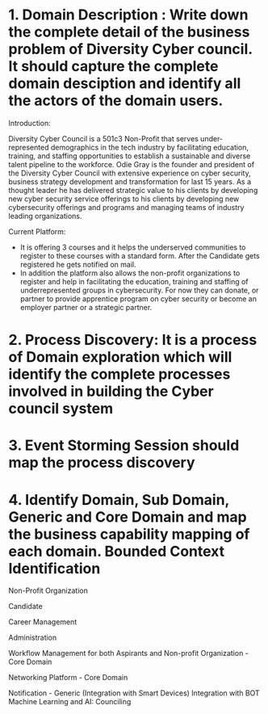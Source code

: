 # 1. Domain Description : Write down the complete detail of the business problem of Diversity Cyber council. It should capture the complete domain desciption and identify all the actors of the domain users.

Introduction:

Diversity Cyber Council is a 501c3 Non-Profit that serves under-represented demographics in the tech industry by facilitating education, training, and staffing opportunities to establish a sustainable and diverse talent pipeline to the workforce. Odie Gray is the founder and president of the Diversity Cyber Council with extensive experience on cyber security, business strategy development and transformation for last 15 years. As a thought leader he has delivered strategic value to his clients by developing new cyber security service offerings to his clients by developing new cybersecurity offerings and programs and managing teams of industry leading organizations.

Current Platform:

* It is offering 3 courses and it helps the underserved communities to register to these courses with a standard form. After the Candidate gets registered he gets notified on mail. 
* In addition the platform also allows the non-profit organizations to register and help in facilitating the education, training and staffing of underrepresented groups in cybersecurity. For now they can donate, or partner to provide apprentice program on cyber security or become an employer partner or a strategic partner.

# 2. Process Discovery: It is a process of Domain exploration which will identify the complete processes involved in building the Cyber council system
# 3. Event Storming Session should map the process discovery 
# 4. Identify Domain, Sub Domain, Generic and Core Domain and map the business capability mapping of each domain. Bounded Context Identification

Non-Profit Organization

Candidate

Career Management

Administration

Workflow Management for both Aspirants and Non-profit Organization - Core Domain

Networking Platform - Core Domain

Notification - Generic 
  (Integration with Smart Devices)
  Integration with BOT
  Machine Learning and AI: Counciling 





